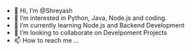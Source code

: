 - 👋 Hi, I’m @Shreyash
- 👀 I’m interested in Python, Java, Node.js and coding.
- 🌱 I’m currently learning Node.js and Backend Development
- 💞️ I’m looking to collaborate on Develpoment Projects
- 📫 How to reach me ...

<!---
Shreyash019/Shreyash019 is a ✨ special ✨ repository because its `README.md` (this file) appears on your GitHub profile.
You can click the Preview link to take a look at your changes.
--->
